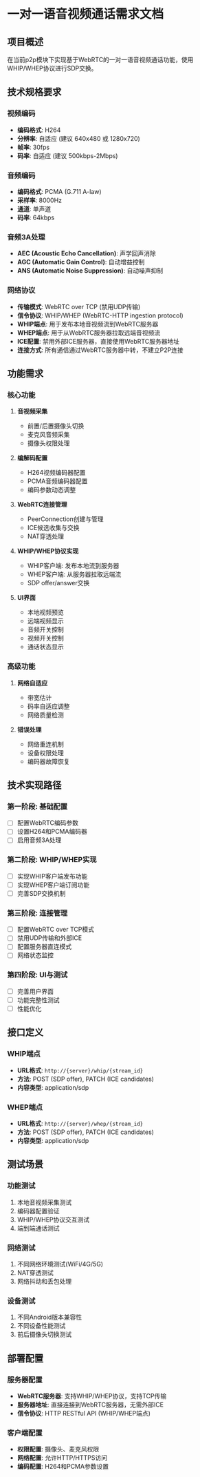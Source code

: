 # 一对一语音视频通话需求文档

## 项目概述
在当前p2p模块下实现基于WebRTC的一对一语音视频通话功能，使用WHIP/WHEP协议进行SDP交换。

## 技术规格要求

### 视频编码
- **编码格式**: H264
- **分辨率**: 自适应 (建议 640x480 或 1280x720)
- **帧率**: 30fps
- **码率**: 自适应 (建议 500kbps-2Mbps)

### 音频编码
- **编码格式**: PCMA (G.711 A-law)
- **采样率**: 8000Hz
- **通道**: 单声道
- **码率**: 64kbps

### 音频3A处理
- **AEC (Acoustic Echo Cancellation)**: 声学回声消除
- **AGC (Automatic Gain Control)**: 自动增益控制
- **ANS (Automatic Noise Suppression)**: 自动噪声抑制

### 网络协议
- **传输模式**: WebRTC over TCP (禁用UDP传输)
- **信令协议**: WHIP/WHEP (WebRTC-HTTP ingestion protocol)
- **WHIP端点**: 用于发布本地音视频流到WebRTC服务器
- **WHEP端点**: 用于从WebRTC服务器拉取远端音视频流
- **ICE配置**: 禁用外部ICE服务器，直接使用WebRTC服务器地址
- **连接方式**: 所有通信通过WebRTC服务器中转，不建立P2P连接

## 功能需求

### 核心功能
1. **音视频采集**
   - 前置/后置摄像头切换
   - 麦克风音频采集
   - 摄像头权限处理

2. **编解码配置**
   - H264视频编码器配置
   - PCMA音频编码器配置
   - 编码参数动态调整

3. **WebRTC连接管理**
   - PeerConnection创建与管理
   - ICE候选收集与交换
   - NAT穿透处理

4. **WHIP/WHEP协议实现**
   - WHIP客户端: 发布本地流到服务器
   - WHEP客户端: 从服务器拉取远端流
   - SDP offer/answer交换

5. **UI界面**
   - 本地视频预览
   - 远端视频显示
   - 音频开关控制
   - 视频开关控制
   - 通话状态显示

### 高级功能
1. **网络自适应**
   - 带宽估计
   - 码率自适应调整
   - 网络质量检测

2. **错误处理**
   - 网络重连机制
   - 设备权限处理
   - 编码器故障恢复

## 技术实现路径

### 第一阶段: 基础配置
- [ ] 配置WebRTC编码参数
- [ ] 设置H264和PCMA编码器
- [ ] 启用音频3A处理

### 第二阶段: WHIP/WHEP实现
- [ ] 实现WHIP客户端发布功能
- [ ] 实现WHEP客户端订阅功能
- [ ] 完善SDP交换机制

### 第三阶段: 连接管理
- [ ] 配置WebRTC over TCP模式
- [ ] 禁用UDP传输和外部ICE
- [ ] 配置服务器直连模式
- [ ] 网络状态监控

### 第四阶段: UI与测试
- [ ] 完善用户界面
- [ ] 功能完整性测试
- [ ] 性能优化

## 接口定义

### WHIP端点
- **URL格式**: `http://{server}/whip/{stream_id}`
- **方法**: POST (SDP offer), PATCH (ICE candidates)
- **内容类型**: application/sdp

### WHEP端点
- **URL格式**: `http://{server}/whep/{stream_id}`
- **方法**: POST (SDP offer), PATCH (ICE candidates)
- **内容类型**: application/sdp

## 测试场景

### 功能测试
1. 本地音视频采集测试
2. 编码器配置验证
3. WHIP/WHEP协议交互测试
4. 端到端通话测试

### 网络测试
1. 不同网络环境测试(WiFi/4G/5G)
2. NAT穿透测试
3. 网络抖动和丢包处理

### 设备测试
1. 不同Android版本兼容性
2. 不同设备性能测试
3. 前后摄像头切换测试

## 部署配置

### 服务器配置
- **WebRTC服务器**: 支持WHIP/WHEP协议，支持TCP传输
- **服务器地址**: 直接连接到WebRTC服务器，无需外部ICE
- **信令协议**: HTTP RESTful API (WHIP/WHEP端点)

### 客户端配置
- **权限配置**: 摄像头、麦克风权限
- **网络配置**: 允许HTTP/HTTPS访问
- **编码配置**: H264和PCMA参数设置